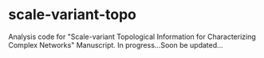 # scale-variant-topo
Analysis code for "Scale-variant Topological Information for Characterizing Complex Networks" Manuscript.
In progress...Soon be updated...

